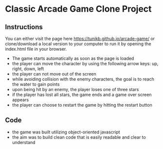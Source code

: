 # Classic Arcade Game Clone Project

## Instructions

You can either visit the page here https://tunikb.github.io/arcade-game/ or clone/download a local version to your computer to run it by opening the index.html file in your browser. 

* The game starts automatically as soon as the page is loaded
* the player can move the character by using the following arrow keys: up, right, down, left
* the player can not move out of the screen
* while avoiding collision with the enemy characters, the goal is to reach the water to gain points
* upon being hit by an enemy, the player loses one of three stars
* if the player has lost all stars, the game ends and a game over screen appears
* the player can choose to restart the game by hitting the restart button


## Code

* the game was built utilizing object-oriented javascript
* the aim was to build clean code that is easily readable and clear to understand

